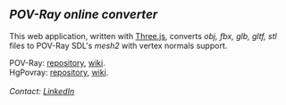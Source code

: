 ## *POV-Ray online converter*

This web application, written with [Three.js](https://threejs.org), converts _obj, fbx, glb, gltf, stl_ files to POV-Ray SDL's _mesh2_ with vertex normals support.

POV-Ray: [repository](https://github.com/POV-Ray/povray), [wiki](https://wiki.povray.org/content/Main_Page).<br>
HgPovray: [repository](https://github.com/LeForgeron/povray), [wiki](https://wiki.povray.org/content/User:Le_Forgeron/HgPovray38).<br><br>
<em>Contact: [LinkedIn](https://www.linkedin.com/in/sergey-yanenko-57b21a96/)<em>
